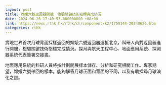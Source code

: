 ```yaml
---
layout: post
title: 嫦娥六號返回器開艙　檢驗關鍵技術指標完成情況
date: 2024-06-26 17:40:53.000000000 +08:00
link: https://news.rthk.hk/rthk/ch/component/k2/1759144-20240626.htm
categories: rthk
---
```


實現世界首次月球背面採樣返回的嫦娥六號返回器運抵北京，科研人員對返回器進行開艙，檢驗關鍵技術指標完成情況。探月與航天工程中心、地面應用系統、探測器系統代表簽署交接書。

地面應用系統的科研人員將按計劃開展樣本儲存、分析和研究相關工作。專家期望，嫦娥六號帶回的樣本，能夠解答月球正面和背面的不同，以及有助探尋月球演化之謎。
